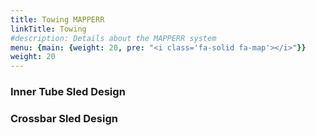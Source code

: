 ```yaml
---
title: Towing MAPPERR
linkTitle: Towing
#description: Details about the MAPPERR system
menu: {main: {weight: 20, pre: "<i class='fa-solid fa-map'></i>"}}
weight: 20
---
```


### Inner Tube Sled Design


### Crossbar Sled Design

